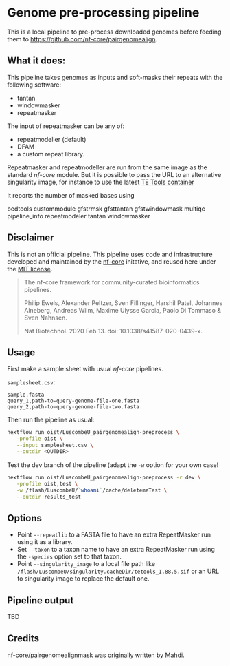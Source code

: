 Genome pre-processing pipeline
==============================

This is a local pipeline to pre-process downloaded genomes before feeding them
to <https://github.com/nf-core/pairgenomealign>.

## What it does:

This pipeline takes genomes as inputs and soft-masks their repeats with the following software:

 - tantan
 - windowmasker
 - repeatmasker

The input of repeatmasker can be any of:
 - repeatmodeller (default)
 - DFAM
 - a custom repeat library.

Repeatmasker and repeatmodeller are run from the same image as the standard _nf-core_ module.  But it is possible to pass the URL to an alternative singularity image, for instance to use the latest [TE Tools container](https://github.com/Dfam-consortium/TETools?tab=readme-ov-file#dfam-te-tools-container)

It reports the number of masked bases using 

bedtools  custommodule  gfstrmsk  gfsttantan  gfstwindowmask  multiqc  pipeline_info  repeatmodeler  tantan  windowmasker


## Disclaimer

This is not an official pipeline. This pipeline uses code and infrastructure developed and maintained by the [nf-core](https://nf-co.re) initative, and reused here under the [MIT license](https://github.com/nf-core/tools/blob/master/LICENSE).
 
> The nf-core framework for community-curated bioinformatics pipelines.
>
> Philip Ewels, Alexander Peltzer, Sven Fillinger, Harshil Patel, Johannes Alneberg, Andreas Wilm, Maxime Ulysse Garcia, Paolo Di Tommaso & Sven Nahnsen.
>
> Nat Biotechnol. 2020 Feb 13. doi: 10.1038/s41587-020-0439-x.

## Usage

First make a sample sheet with usual _nf-core_ pipelines.

`samplesheet.csv`:

```csv
sample,fasta
query_1,path-to-query-genome-file-one.fasta
query_2,path-to-query-genome-file-two.fasta
```

Then run the pipeline as usual:

```bash
nextflow run oist/LuscombeU_pairgenomealign-preprocess \
   -profile oist \
   --input samplesheet.csv \
   --outdir <OUTDIR>
```

Test the dev branch of the pipeline (adapt the `-w` option for your own case!

```bash
nextflow run oist/LuscombeU_pairgenomealign-preprocess -r dev \
   -profile oist,test \
   -w /flash/LuscombeU/`whoami`/cache/deletemeTest \
   --outdir results_test
```

## Options

 - Point `--repeatlib` to a FASTA file to have an extra RepeatMasker run using it as a library.
 - Set `--taxon` to a taxon name to have an extra RepeatMasker run using the `-species` option set to that taxon.
 - Point `--singularity_image` to a local file path like `/flash/LuscombeU/singularity.cacheDir/tetools_1.88.5.sif` or an URL to singularity image to replace the default one.

## Pipeline output

TBD

## Credits

nf-core/pairgenomealignmask was originally written by [Mahdi](https://github.com/U13bs1125).
